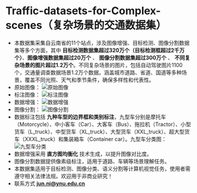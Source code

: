 # Traffic-datasets-for-Complex-scenes（复杂场景的交通数据集）
- 本数据集采集自云南省的11个站点，涉及图像增强、目标检测、图像分割数据集等多个方面，其中 **目标检测数据集超过320万个（目标检测框超过2千万个）**、**图像增强数据集超过20万个** 、 **图像分割数据集超过300万个** 、 **不同复杂场景的图片超过1.2万个**。不同复杂场景的图片，包括自动驾驶图片1100个，交通量调查数据场景1.2万个数据。涵盖城市道路、省道、国道等多种场景，覆盖不同光照、天气和季节条件，确保多样性和代表性。
- 原始图像：
![原始图像](https://github.com/user-attachments/assets/88ad3020-6747-414a-96ac-95ff9a5614c8)
- 标注图像：
![标注图像](https://github.com/user-attachments/assets/bc32447a-ed24-48a8-a948-116e42022052)
- 数据增强：
![数据增强](https://github.com/user-attachments/assets/48c2bde4-a493-4a66-8884-6e21be819fc6)
- 图像分割：
![图像分割](https://github.com/user-attachments/assets/a1773e5e-f086-4b00-9e9f-3d762c8ed4e4)
- 数据标注包括 **九种车型的边界框和类别标注**，九型车分别是摩托车（Motorcycle）、中小客车（Car）、大客车（Bus）、拖拉机（Tractor）、小型货车（L_truck）、中型货车（XL_truck）、大型货车（XXL_truck）、超大型货车（XXXL_truck）和集装箱车（Container car）。九型车分类图：
![九型车分类](https://github.com/user-attachments/assets/85a3ee2a-f772-4741-9597-369f0adb1a49)
- 数据增强采用 **直方图均衡化** 技术生成，以提升图像对比度。
- 图像分割数据提供像素级标注，适用于道路、车辆等场景理解任务。
- 本数据集适用于目标检测、图像分类、语义分割等计算机视觉任务，使用者需遵守相关法律法规。欢迎用于非商业研究！
- 联系方式   **jun.ni@ynu.edu.cn**
